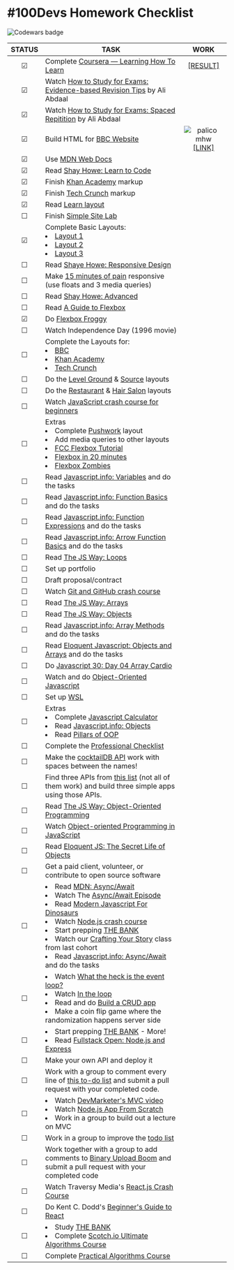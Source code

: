 # #100Devs Homework Checklist
![Codewars badge](https://www.codewars.com/users/Nathaniel330/badges/large)


| STATUS | TASK | WORK |
| :----: | ---- | :----: |
| &#9745; | Complete [Coursera — Learning How To Learn](https://www.coursera.org/learn/learning-how-to-learn) | [[RESULT]](X) |
| &#9745; |Watch [How to Study for Exams: Evidence-based Revision Tips](https://youtu.be/ukLnPbIffxE) by Ali Abdaal |  |
| &#9745; | Watch [How to Study for Exams: Spaced Repitition](https://youtu.be/Z-zNHHpXoMM) by Ali Abdaal |  |
| &#9745; | Build HTML for [BBC Website](public/img/resources/bbc-image.png) | ![palico mhw](https://lh3.googleusercontent.com/iRoGnZh7-bQcgGaQyUKrJj2nW77j36_005BpxAoUAPDnL8Q6t3luqsLQ6NXi_PId6UM) [[LINK]](/homework/html-bbc/) |
| &#9745; | Use [MDN Web Docs](https://developer.mozilla.org/en-US/) |  |
| &#9745; | Read [Shay Howe: Learn to Code](https://learn.shayhowe.com/html-css/) |  |
| &#9745; | Finish [Khan Academy](public/img/resources/khan-academy.png) markup |  |
| &#9745; | Finish [Tech Crunch](public/img/resources/techcrunch.png) markup |  |
| &#9745; | Read [Learn layout](https://learnlayout.com/)|  |
| &#9744; | Finish [Simple Site Lab](public/img/resources/simple-site-lab.png) |  |
| &#9745; | Complete Basic Layouts: <li>[Layout 1](public/img/resources/layout1.png)<br></li> <li>[Layout 2](public/img/resources/layout2.png)</li><li>[Layout 3](public/img/resources/layout3.png)</li> |  |
| &#9744; | Read [Shaye Howe: Responsive Design](https://learn.shayhowe.com/advanced-html-css/responsive-web-design/) |  |
| &#9744; | Make [15 minutes of pain](public/img/resources/15-min-pain.png) responsive (use floats and 3 media queries) |  |
| &#9744; | Read [Shay Howe: Advanced](https://learn.shayhowe.com/advanced-html-css/) |  |
| &#9744; | Read [A Guide to Flexbox](https://css-tricks.com/snippets/css/a-guide-to-flexbox/) |  |
| &#9745; | Do [Flexbox Froggy](https://flexboxfroggy.com/) |  |
| &#9744; | Watch Independence Day (1996 movie) |  |
| &#9744; | Complete the Layouts for:<li>[BBC](public/img/resources/bbc-image.png)</li><li>[Khan Academy](public/img/resources/khan-academy.png)</li><li>[Tech Crunch](public/img/resources/techcrunch.png)</li> |  |
| &#9744; | Do the [Level Ground](public/img/resources/level-ground.png) & [Source](public/img/resources/source.png) layouts |  |
| &#9744; | Do the [Restaurant](public/img/resources/restaurant.png) & [Hair Salon](public/img/resources/hair-salon.png) layouts |  |
| &#9744; | Watch [JavaScript crash course for beginners](https://youtu.be/hdI2bqOjy3c) |  |
| &#9744; | Extras<li>Complete [Pushwork](public/img/resources/pushwork.png) layout</li><li>Add media queries to other layouts</li><li>[FCC Flexbox Tutorial](https://www.freecodecamp.org/news/css-flexbox-tutorial-with-cheatsheet/)</li><li>[Flexbox in 20 minutes](https://youtu.be/JJSoEo8JSnc)</li><li>[Flexbox Zombies](https://mastery.games/flexboxzombies/)</li> |  |
| &#9744; | Read [Javascript.info: Variables](https://javascript.info/variables) and do the tasks |  |
| &#9744; | Read [Javascript.info: Function Basics](https://javascript.info/function-basics) and do the tasks |  |
| &#9744; | Read [Javascript.info: Function Expressions](https://javascript.info/function-expressions) and do the tasks |  |
| &#9744; | Read [Javascript.info: Arrow Function Basics](https://javascript.info/arrow-functions-basics) and do the tasks |  |
| &#9744; | Read [The JS Way: Loops](https://github.com/thejsway/thejsway/blob/master/manuscript/chapter04.md)  |  |
| &#9744; | Set up portfolio |  |
| &#9744; | Draft proposal/contract |  |
| &#9744; | Watch [Git and GitHub crash course](https://youtu.be/SWYqp7iY_Tc) |  |
| &#9744; | Read [The JS Way: Arrays](https://github.com/thejsway/thejsway/blob/master/manuscript/chapter07.md) |  |
| &#9744; | Read [The JS Way: Objects](https://github.com/thejsway/thejsway/blob/master/manuscript/chapter06.md) |  |
| &#9744; | Read [Javascript.info: Array Methods](https://javascript.info/array-methods) and do the tasks |  |
| &#9744; | Read [Eloquent Javascript: Objects and Arrays](https://eloquentjavascript.net/04_data.html) and do the tasks |  |
| &#9744; | Do [Javascript 30: Day 04 Array Cardio](https://javascript30.com/) |  |
| &#9744; | Watch and do [Object-Oriented Javascript](https://youtu.be/PFmuCDHHpwk) |  |
| &#9744; | Set up [WSL](https://ubuntu.com/wsl) |  |
| &#9744; | Extras <li>Complete [Javascript Calculator](https://github.com/leonnoel/100devs-calculator)</li><li>Read [Javascript.info: Objects](https://javascript.info/object-basics)</li><li>Read [Pillars of OOP](https://medium.com/@hamzzza.ahmed95/four-pillars-of-object-oriented-programming-oop-e8d7822aa219)</li> |  |  |
| &#9744; | Complete the [Professional Checklist](https://docs.google.com/document/d/1L2vTX3qvLhoGHeG5cVD2ljCfRGr1uJ_Gf-hNZj9KzTg/edit) |  |
| &#9744; | Make the [cocktailDB API](https://www.thecocktaildb.com/api.php) work with spaces between the names! |  |
| &#9744; | Find three APIs from [this list](https://github.com/public-apis/public-apis) (not all of them work) and build three simple apps using those APIs. |  |
| &#9744; | Read [The JS Way: Object-Oriented Programming](https://github.com/thejsway/thejsway/blob/master/manuscript/chapter09.md) |  |
| &#9744; | Watch [Object-oriented Programming in JavaScript](https://youtu.be/PFmuCDHHpwk)|  |
| &#9744; | Read [Eloquent JS: The Secret Life of Objects](https://eloquentjavascript.net/06_object.html) |  |
| &#9744; | Get a paid client, volunteer, or contribute to open source software |  |
| &#9744; | <li>Read [MDN: Async/Await](https://developer.mozilla.org/en-US/docs/Learn/JavaScript/Asynchronous/Promises)</li><li>Watch The [Async/Await Episode](https://youtu.be/vn3tm0quoqE)</li><li>Read [Modern Javascript For Dinosaurs](https://medium.com/the-node-js-collection/modern-javascript-explained-for-dinosaurs-f695e9747b70)</li><li>Watch [Node.js crash course](https://youtu.be/fBNz5xF-Kx4)</li><li>Start prepping [THE BANK](https://docs.google.com/document/d/1p7DhCsLOMMybYfePWLlD1-_8KU20zkBoArH4pnW1o3c/edit)</li><li>Watch our [Crafting Your Story](https://youtu.be/QoweoDsi5ZI) class from last cohort</li><li>Read [Javascript.info: Async/Await](https://javascript.info/async) and do the tasks</li> |  |
| &#9744; | <li>Watch [What the heck is the event loop?](https://youtu.be/8aGhZQkoFbQ)</li><li>Watch [In the loop](https://youtu.be/cCOL7MC4Pl0)</li><li>Read and do [Build a CRUD app](https://zellwk.com/blog/crud-express-mongodb/)</li><li>Make a coin flip game where the randomization happens server side</li> |  |
| &#9744; | <li>Start prepping [THE BANK](https://docs.google.com/document/d/1p7DhCsLOMMybYfePWLlD1-_8KU20zkBoArH4pnW1o3c/edit) - More!</li><li>Read [Fullstack Open: Node.js and Express](https://fullstackopen.com/en/part3/node_js_and_express)</li> |  |
| &#9744; | Make your own API and deploy it |  |
| &#9744; | Work with a group to comment every line of [this to-do list](https://github.com/100devs/todo-list-express) and submit a pull request with your completed code. |  |
| &#9744; | <li>Watch [DevMarketer's MVC video](https://youtu.be/1IsL6g2ixak)</li><li>Watch [Node.js App From Scratch](https://youtu.be/SBvmnHTQIPY)</li><li>Work in a group to build out a lecture on MVC</li> |  |
| &#9744; | Work in a group to improve the [todo list](https://github.com/100devs/todo-mvc-auth-local) |  |
| &#9744; | Work together with a group to add comments to [Binary Upload Boom](https://github.com/100devs/binary-upload-boom) and submit a pull request with your completed code |  |
| &#9744; | Watch Traversy Media's [React.js Crash Course](https://youtu.be/w7ejDZ8SWv8) |  |
| &#9744; | Do Kent C. Dodd's [Beginner's Guide to React](https://egghead.io/courses/the-beginner-s-guide-to-react) |  |
| &#9744; | <li>Study [THE BANK](https://docs.google.com/document/d/1p7DhCsLOMMybYfePWLlD1-_8KU20zkBoArH4pnW1o3c/edit)</li><li>Complete [Scotch.io Ultimate Algorithms Course](http://web.archive.org/web/20210616161653/https://scotch.io/courses/the-ultimate-guide-to-javascript-algorithms)</li> |  |
| &#9744; | Complete [Practical Algorithms Course](https://frontendmasters.com/courses/practical-algorithms/) |  |